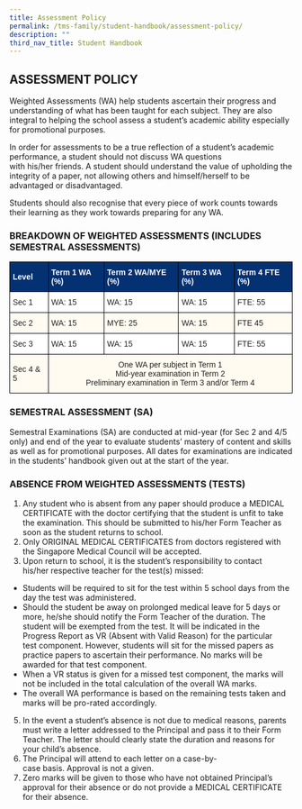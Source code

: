 ```yaml
---
title: Assessment Policy
permalink: /tms-family/student-handbook/assessment-policy/
description: ""
third_nav_title: Student Handbook
---
```

## ASSESSMENT POLICY


Weighted Assessments (WA) help&nbsp;students ascertain their&nbsp;progress and understanding&nbsp;of what has been taught for each subject. They are also integral to helping the school assess a student’s academic ability especially for promotional purposes.

In order for&nbsp;assessments to be a true reflection of a student’s academic performance, a student should&nbsp;not discuss&nbsp;WA&nbsp;questions with&nbsp;his/her&nbsp;friends. A student should understand the&nbsp;value of upholding the integrity&nbsp;of a paper, not allowing others and&nbsp;himself/herself&nbsp;to be advantaged or disadvantaged.

Students&nbsp;should also&nbsp;recognise&nbsp;that&nbsp;every piece of work counts&nbsp;towards their learning&nbsp;as&nbsp;they work towards preparing for any&nbsp;WA.

### BREAKDOWN OF WEIGHTED ASSESSMENTS&nbsp;(INCLUDES SEMESTRAL ASSESSMENTS)

<style type="text/css">
.tg  {border-collapse:collapse;border-spacing:0;}
.tg td{border-color:black;border-style:solid;border-width:1px;font-family:Arial, sans-serif;font-size:14px;
  overflow:hidden;padding:10px 5px;word-break:normal;}
.tg th{border-color:black;border-style:solid;border-width:1px;font-family:Arial, sans-serif;font-size:14px;
  font-weight:normal;overflow:hidden;padding:10px 5px;word-break:normal;}
.tg .tg-e3i2{background-color:#FFFBF0;color:#222;text-align:center;vertical-align:middle}
.tg .tg-a3os{background-color:#FFFBF0;color:#222;text-align:left;vertical-align:middle}
.tg .tg-lq07{background-color:#033172;color:#FFF;font-weight:bold;text-align:left;vertical-align:middle}
.tg .tg-1ppo{background-color:#FFF;color:#222;text-align:left;vertical-align:middle}
</style>
<table class="tg">
<thead>
  <tr>
    <th class="tg-lq07"><span style="font-weight:bold;color:#FFF;background-color:#033172">Level</span></th>
    <th class="tg-lq07"><span style="font-weight:bold;color:#FFF;background-color:#033172">Term 1 WA (%)</span></th>
    <th class="tg-lq07"><span style="font-weight:bold;color:#FFF;background-color:#033172">Term 2 WA/MYE (%)</span></th>
    <th class="tg-lq07"><span style="font-weight:bold;color:#FFF;background-color:#033172">Term 3 WA (%)</span></th>
    <th class="tg-lq07"><span style="font-weight:bold;color:#FFF;background-color:#033172">Term 4 FTE (%)</span></th>
  </tr>
</thead>
<tbody>
  <tr>
    <td class="tg-1ppo"><span style="color:#222;background-color:#FFF">Sec 1</span></td>
    <td class="tg-1ppo"><span style="color:#222;background-color:#FFF">WA: 15</span></td>
    <td class="tg-1ppo"><span style="color:#222;background-color:#FFF">WA: 15</span></td>
    <td class="tg-1ppo"><span style="color:#222;background-color:#FFF">WA: 15</span></td>
    <td class="tg-1ppo"><span style="color:#222;background-color:#FFF">FTE: 55</span></td>
  </tr>
  <tr>
    <td class="tg-a3os"><span style="color:#222;background-color:#FFFBF0">Sec 2</span></td>
    <td class="tg-a3os"><span style="color:#222;background-color:#FFFBF0">WA: 15</span></td>
    <td class="tg-a3os"><span style="color:#222;background-color:#FFFBF0">MYE: 25</span></td>
    <td class="tg-a3os"><span style="color:#222;background-color:#FFFBF0">WA: 15</span></td>
    <td class="tg-a3os"><span style="color:#222;background-color:#FFFBF0">FTE 45</span></td>
  </tr>
  <tr>
    <td class="tg-1ppo"><span style="color:#222;background-color:#FFF">Sec 3</span></td>
    <td class="tg-1ppo"><span style="color:#222;background-color:#FFF">WA: 15</span></td>
    <td class="tg-1ppo"><span style="color:#222;background-color:#FFF">WA: 15</span></td>
    <td class="tg-1ppo"><span style="color:#222;background-color:#FFF">WA: 15</span></td>
    <td class="tg-1ppo"><span style="color:#222;background-color:#FFF">FTE: 55</span></td>
  </tr>
  <tr>
    <td class="tg-a3os"><span style="color:#222;background-color:#FFFBF0">Sec 4 &amp; 5</span></td>
    <td colspan="4" class="tg-e3i2"><span style="color:#222;background-color:#FFFBF0">One WA per subject in Term 1</span><br><span style="color:#222;background-color:#FFFBF0">Mid-year examination in Term 2</span><br><span style="color:#222;background-color:#FFFBF0">Preliminary examination in Term 3 and/or Term 4</span></td>
  </tr>
</tbody>
</table>  



### SEMESTRAL&nbsp;ASSESSMENT (SA)


Semestral&nbsp;Examinations (SA) are conducted at&nbsp;mid-year&nbsp;(for Sec 2 and&nbsp;4/5 only)&nbsp;and end of the year to evaluate students’ mastery of content and skills as well as for promotional purposes. All dates for examinations are indicated in the students’ handbook given out at the start of the year.

  

### ABSENCE FROM WEIGHTED ASSESSMENTS (TESTS)


1.  Any student who is absent from any paper should produce a MEDICAL CERTIFICATE with the doctor certifying that the student is unfit to take the examination. This should be submitted to his/her Form Teacher as soon as the student returns to school.
2.  Only ORIGINAL MEDICAL CERTIFICATES from doctors registered with the Singapore Medical Council will be accepted.
3.  Upon&nbsp;return to school, it is the student’s responsibility to&nbsp;contact his/her&nbsp;respective teacher for the test(s) missed:

*   Students&nbsp;will be required to sit for the test within 5 school days from the day the test was administered.
*   Should&nbsp;the student be away on prolonged medical leave for 5 days or more, he/she should notify the Form Teacher of the duration. The student will be exempted from the test. It will be indicated in the Progress Report as VR (Absent with Valid Reason) for the&nbsp;particular test&nbsp;component. However, students will sit for the missed papers as practice papers to ascertain their performance. No marks will be awarded for that test component.
*   When&nbsp;a VR status is given for a missed test component, the marks will not be included in the total calculation of the overall WA marks.
*   The&nbsp;overall WA performance is based on the remaining tests taken and marks will be pro-rated accordingly.

5.  In&nbsp;the event&nbsp;a&nbsp;student’s absence is not due to medical reasons, parents must write a letter addressed to the Principal and pass it to their Form Teacher. The letter should clearly state the duration and reasons for your child’s absence.
6.  The Principal will attend to each letter on a case-by-case&nbsp;basis.&nbsp;Approval is not a&nbsp;given.
7.  Zero&nbsp;marks will be given to those who have not obtained Principal’s approval for their&nbsp;absence&nbsp;or do not provide a MEDICAL CERTIFICATE for their absence.